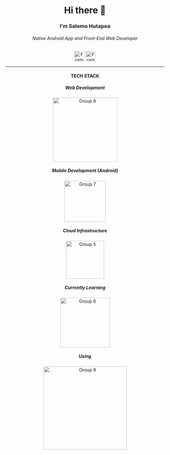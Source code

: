 <h1 align="center">Hi there 👋</h1>
<h3 align="center">I'm Salomo Hutapea</h3>
<!-- I'm [Salomo Hutapea](https://salomohutapea.me). I’m interested in Android and web apps. -->
<h6 align="center">Native Android App and Front-End Web Developer</h6>
<p align="center">
  <img width="32" alt="Frame 7" src="https://user-images.githubusercontent.com/44262385/152700677-5a1811c4-3a9f-45d8-9935-44d5a5a565eb.png">
  <img width="32" alt="Frame 22" src="https://user-images.githubusercontent.com/44262385/152700683-dab25c70-a024-4eb3-b2b5-34b90718c5fa.png">
</p> 
<hr/>
<h4 align="center">TECH STACK</h4>
<h5 align="center">Web Development</h5>
<p align="center">
  <img width="203" alt="Group 8" src="https://user-images.githubusercontent.com/44262385/152700149-7e4c51e0-ff7f-41b3-b60c-1e06042cfb1d.png">
</p>
<h5 align="center">Mobile Development (Android)</h5>
<p align="center">
  <img width="130" alt="Group 7" src="https://user-images.githubusercontent.com/44262385/152700326-440a555a-b2b7-4eb3-96f3-f08a0552e98e.png">
</p>
<h5 align="center">Cloud Infrastructure</h5>
<p align="center">
  <img width="120" alt="Group 5" src="https://user-images.githubusercontent.com/44262385/152700344-2093fdc5-4a99-4b73-808c-deab5a1b8114.png">
</p>
<h5 align="center">Currently Learning </h5>
<p align="center">
  <img width="157" alt="Group 6" src="https://user-images.githubusercontent.com/44262385/152700373-af071792-cfec-4084-a2d2-066275f2c014.png">
</p>
<h5 align="center">Using </h5>
<p align="center">
  <img width="263" alt="Group 9" src="https://user-images.githubusercontent.com/44262385/152700405-1e8b7830-6f3f-42a0-90c7-e5dbccc0d099.png">
</p>
